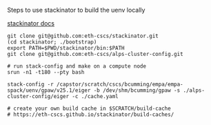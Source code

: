 Steps to use stackinator to build the uenv locally

[stackinator docs](https://eth-cscs.github.io/stackinator/configuring/)

```
git clone git@github.com:eth-cscs/stackinator.git
(cd stackinator; ./bootstrap)
export PATH=$PWD/stackinator/bin:$PATH
git clone git@github.com:eth-cscs/alps-cluster-config.git

# run stack-config and make on a compute node
srun -n1 -t180 --pty bash

stack-config -r /capstor/scratch/cscs/bcumming/empa/empa-spack/uenv/gpaw/v25.1/eiger -b /dev/shm/bcumming/gpaw -s ./alps-cluster-config/eiger -c ./cache.yaml

# create your own build cache in $SCRATCH/build-cache
# https://eth-cscs.github.io/stackinator/build-caches/
```
